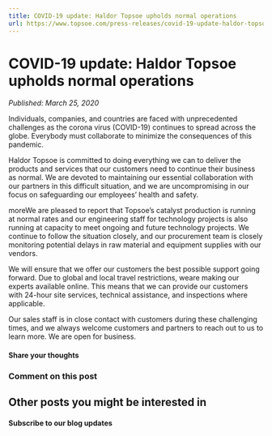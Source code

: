```yaml
---
title: COVID-19 update: Haldor Topsoe upholds normal operations
url: https://www.topsoe.com/press-releases/covid-19-update-haldor-topsoe-upholds-normal-operations#main-content
---
```


# COVID-19 update: Haldor Topsoe upholds normal operations

*Published: March 25, 2020*

Individuals, companies, and countries are faced with unprecedented challenges as the corona virus (COVID-19) continues to spread across the globe. Everybody must collaborate to minimize the consequences of this pandemic.

Haldor Topsoe is committed to doing everything we can to deliver the products and services that our customers need to continue their business as normal. We are devoted to maintaining our essential collaboration with our partners in this difficult situation, and we are uncompromising in our focus on safeguarding our employees’ health and safety.

moreWe are pleased to report that Topsoe’s catalyst production is running at normal rates and our engineering staff for technology projects is also running at capacity to meet ongoing and future technology projects. We continue to follow the situation closely, and our procurement team is closely monitoring potential delays in raw material and equipment supplies with our vendors.

We will ensure that we offer our customers the best possible support going forward. Due to global and local travel restrictions, weare making our experts available online. This means that we can provide our customers with 24-hour site services, technical assistance, and inspections where applicable.

Our sales staff is in close contact with customers during these challenging times, and we always welcome customers and partners to reach out to us to learn more. We are open for business.

#### Share your thoughts

### Comment on this post

## Other posts you might be interested in

#### Subscribe to our blog updates